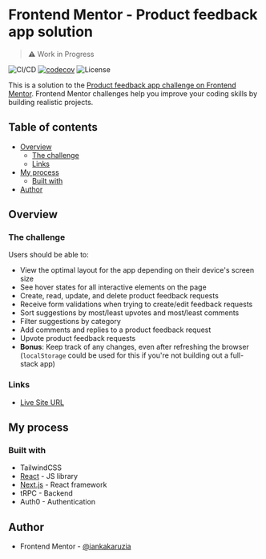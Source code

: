 # Frontend Mentor - Product feedback app solution

> ⚠️ Work in Progress

![CI/CD](https://github.com/iankakaruzia/product-feedback-app/workflows/Production%20Deployment/badge.svg)
[![codecov](https://codecov.io/gh/iankakaruzia/product-feedback-app/branch/main/graph/badge.svg)](https://codecov.io/gh/iankakaruzia/product-feedback-app)
![License](https://img.shields.io/github/license/iankakaruzia/product-feedback-app)

This is a solution to the [Product feedback app challenge on Frontend Mentor](https://www.frontendmentor.io/challenges/product-feedback-app-wbvUYqjR6). Frontend Mentor challenges help you improve your coding skills by building realistic projects.

## Table of contents

- [Overview](#overview)
  - [The challenge](#the-challenge)
  - [Links](#links)
- [My process](#my-process)
  - [Built with](#built-with)
- [Author](#author)


## Overview

### The challenge

Users should be able to:

- View the optimal layout for the app depending on their device's screen size
- See hover states for all interactive elements on the page
- Create, read, update, and delete product feedback requests
- Receive form validations when trying to create/edit feedback requests
- Sort suggestions by most/least upvotes and most/least comments
- Filter suggestions by category
- Add comments and replies to a product feedback request
- Upvote product feedback requests
- **Bonus**: Keep track of any changes, even after refreshing the browser (`localStorage` could be used for this if you're not building out a full-stack app)

### Links

- [Live Site URL](https://product-feedback-app-khaki.vercel.app/)

## My process

### Built with

- TailwindCSS
- [React](https://reactjs.org/) - JS library
- [Next.js](https://nextjs.org/) - React framework
- tRPC - Backend
- Auth0 - Authentication

## Author

- Frontend Mentor - [@iankakaruzia](https://www.frontendmentor.io/profile/iankakaruzia)
